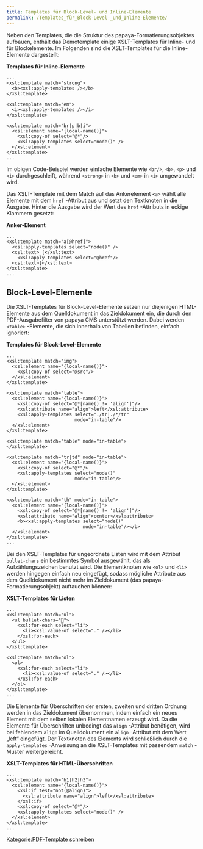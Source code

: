 ```yaml
---
title: Templates für Block-Level- und Inline-Elemente
permalink: /Templates_für_Block-Level-_und_Inline-Elemente/
---
```


Neben den Templates, die die Struktur des papaya-Formatierungsobjektes aufbauen, enthält das Demotemplate einige XSLT-Templates für Inline- und für Blockelemente. Im Folgenden sind die XSLT-Templates für die Inline-Elemente dargestellt:

**Templates für Inline-Elemente**

~~~~ {.xml}
...
<xsl:template match="strong">
  <b><xsl:apply-templates /></b>
</xsl:template>

<xsl:template match="em">
  <i><xsl:apply-templates /></i>
</xsl:template>

<xsl:template match="br|p|b|i">
  <xsl:element name="{local-name()}">
    <xsl:copy-of select="@*"/>
    <xsl:apply-templates select="node()" />
  </xsl:element>
</xsl:template>
...
~~~~

Im obigen Code-Beispiel werden einfache Elemente wie `<br/>`, `<b>`, `<p>` und `<i>` durchgeschleift, während `<strong>` in `<b>` und `<em>` in `<i>` umgewandelt wird.

Das XSLT-Template mit dem Match auf das Ankerelement `<a>` wählt alle Elemente mit dem `href` -Attribut aus und setzt den Textknoten in die Ausgabe. Hinter die Ausgabe wird der Wert des `href` -Attributs in eckige Klammern gesetzt:

**Anker-Element**

~~~~ {.xml}
...
<xsl:template match="a[@href]">
  <xsl:apply-templates select="node()" />
  <xsl:text> [</xsl:text>
    <xsl:apply-templates select="@href"/>
  <xsl:text>]</xsl:text>
</xsl:template>
...
~~~~

Block-Level-Elemente
--------------------

Die XSLT-Templates für Block-Level-Elemente setzen nur diejenigen HTML-Elemente aus dem Quelldokument in das Zieldokument ein, die durch den PDF-Ausgabefilter von papaya CMS unterstützt werden. Dabei werden `<table>` -Elemente, die sich innerhalb von Tabellen befinden, einfach ignoriert:

**Templates für Block-Level-Elemente**

~~~~ {.xml}
...
<xsl:template match="img">
  <xsl:element name="{local-name()}">
    <xsl:copy-of select="@src"/>
  </xsl:element>
</xsl:template>

<xsl:template match="table">
  <xsl:element name="{local-name()}">
    <xsl:copy-of select="@*[name() != 'align']"/>
    <xsl:attribute name="align">left</xsl:attribute>
    <xsl:apply-templates select="./tr|./*/tr"
                         mode="in-table"/>
  </xsl:element>
</xsl:template>

<xsl:template match="table" mode="in-table">
</xsl:template>

<xsl:template match="tr|td" mode="in-table">
  <xsl:element name="{local-name()}">
    <xsl:copy-of select="@*"/>
    <xsl:apply-templates select="node()"
                         mode="in-table"/>
  </xsl:element>
</xsl:template>

<xsl:template match="th" mode="in-table">
  <xsl:element name="{local-name()}">
    <xsl:copy-of select="@*[name() != 'align']"/>
    <xsl:attribute name="align">center</xsl:attribute>
    <b><xsl:apply-templates select="node()"
                            mode="in-table"/></b>
  </xsl:element>
</xsl:template>
...
~~~~

Bei den XSLT-Templates für ungeordnete Listen wird mit dem Attribut `bullet-chars` ein bestimmtes Symbol ausgewählt, das als Aufzählungszeichen benutzt wird. Die Elementknoten wie `<ol>` und `<li>` werden hingegen einfach neu eingefügt, sodass mögliche Attribute aus dem Quelldokument nicht mehr im Zieldokument (das papaya-Formatierungsobjekt) auftauchen können:

**XSLT-Templates für Listen**

~~~~ {.xml}
...
<xsl:template match="ul">
  <ul bullet-chars="">
    <xsl:for-each select="li">
      <li><xsl:value-of select="." /></li>
    </xsl:for-each>
  </ul>
</xsl:template>

<xsl:template match="ol">
  <ol>
    <xsl:for-each select="li">
      <li><xsl:value-of select="." /></li>
    </xsl:for-each>
  </ol>
</xsl:template>
...
~~~~

Die Elemente für Überschriften der ersten, zweiten und dritten Ordnung werden in das Zieldokument übernommen, indem einfach ein neues Element mit dem selben lokalen Elementnamen erzeugt wird. Da die Elemente für Überschriften unbedingt das `align` -Attribut benötigen, wird bei fehlendem `align` im Quelldokument ein `align` -Attribut mit dem Wert „left“ eingefügt. Der Textknoten des Elements wird schließlich durch die `apply-templates` -Anweisung an die XSLT-Templates mit passendem `match` -Muster weitergereicht.

**XSLT-Templates für HTML-Überschriften**

~~~~ {.xml}
...
<xsl:template match="h1|h2|h3">
  <xsl:element name="{local-name()}">
    <xsl:if test="not(@align)">
      <xsl:attribute name="align">left</xsl:attribute>
    </xsl:if>
    <xsl:copy-of select="@*"/>
    <xsl:apply-templates select="node()" />
  </xsl:element>
</xsl:template>
...
~~~~

[Kategorie:PDF-Template schreiben](export_de/Kategorie:PDF-Template_schreiben.md)